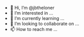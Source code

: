 - 👋 Hi, I’m @jbtheloner
- 👀 I’m interested in ...
- 🌱 I’m currently learning ...
- 💞️ I’m looking to collaborate on ...
- 📫 How to reach me ...

<!---
jbtheloner/jbtheloner is a ✨ special ✨ repository because its `README.md` (this file) appears on your GitHub profile.
You can click the Preview link to take a look at your changes.
--->
